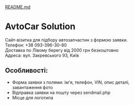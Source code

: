 [README.md](https://github.com/user-attachments/files/22363270/README.md)
# AvtoCar Solution

Сайт-візитка для підбору автозапчастин з формою заявки.  
Телефон: +38 093-396-30-80  
Доставка по Лівому берегу від 2000 грн безкоштовно  
Адреса: вул. Закревського 93, Київ  

## Особливості:
- Форма заявки з полями: ім'я, телефон, VIN, опис деталі, завантаження фото
- Відправка заявки на пошту через sendmail.php
- Місце для логотипа
